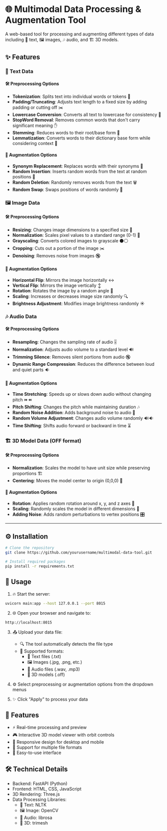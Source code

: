 # 🌐 Multimodal Data Processing & Augmentation Tool

A web-based tool for processing and augmenting different types of data including 📄 text, 🖼️ images, 🎶 audio, and 🏗️ 3D models.

## ✨ Features

### 📝 Text Data
#### 🛠️ Preprocessing Options
- **Tokenization**: Splits text into individual words or tokens 📝
- **Padding/Truncating**: Adjusts text length to a fixed size by adding padding or cutting off ✂️
- **Lowercase Conversion**: Converts all text to lowercase for consistency 🔡
- **StopWord Removal**: Removes common words that don't carry significant meaning ✋
- **Stemming**: Reduces words to their root/base form 🌱
- **Lemmatization**: Converts words to their dictionary base form while considering context 📖

#### 🔄 Augmentation Options
- **Synonym Replacement**: Replaces words with their synonyms 🔄
- **Random Insertion**: Inserts random words from the text at random positions 🔀
- **Random Deletion**: Randomly removes words from the text 🗑️
- **Random Swap**: Swaps positions of words randomly 🔄

### 🖼️ Image Data
#### 🛠️ Preprocessing Options
- **Resizing**: Changes image dimensions to a specified size 📏
- **Normalization**: Scales pixel values to a standard range (0-1) 🌈
- **Grayscaling**: Converts colored images to grayscale ⚫⚪
- **Cropping**: Cuts out a portion of the image ✂️
- **Denoising**: Removes noise from images 🔇

#### 🔄 Augmentation Options
- **Horizontal Flip**: Mirrors the image horizontally ↔️
- **Vertical Flip**: Mirrors the image vertically ↕️
- **Rotation**: Rotates the image by a random angle 🔄
- **Scaling**: Increases or decreases image size randomly 🔍
- **Brightness Adjustment**: Modifies image brightness randomly ☀️

### 🎶 Audio Data
#### 🛠️ Preprocessing Options
- **Resampling**: Changes the sampling rate of audio 🎚️
- **Normalization**: Adjusts audio volume to a standard level 🔊
- **Trimming Silence**: Removes silent portions from audio 🔇
- **Dynamic Range Compression**: Reduces the difference between loud and quiet parts 🔉

#### 🔄 Augmentation Options
- **Time Stretching**: Speeds up or slows down audio without changing pitch ⏩⏪
- **Pitch Shifting**: Changes the pitch while maintaining duration 🎶
- **Random Noise Addition**: Adds background noise to audio 🎤
- **Random Volume Adjustment**: Changes audio volume randomly 🔊🔉
- **Time Shifting**: Shifts audio forward or backward in time ⏳

### 🏗️ 3D Model Data (OFF format)
#### 🛠️ Preprocessing Options
- **Normalization**: Scales the model to have unit size while preserving proportions 🏗️
- **Centering**: Moves the model center to origin (0,0,0) 📍

#### 🔄 Augmentation Options
- **Rotation**: Applies random rotation around x, y, and z axes 🔄
- **Scaling**: Randomly scales the model in different dimensions 📏
- **Adding Noise**: Adds random perturbations to vertex positions 🎛️

---

## ⚙️ Installation

```bash
# Clone the repository
git clone https://github.com/yourusername/multimodal-data-tool.git

# Install required packages
pip install -r requirements.txt
```


## 🚀 Usage

1. 🔥 Start the server:
```bash
uvicorn main:app --host 127.0.0.1 --port 8015
```

2. 🌐 Open your browser and navigate to:
```
http://localhost:8015
```

3. 📤 Upload your data file:
   - 🔍 The tool automatically detects the file type
   - 📁 Supported formats:
     - 📝 Text files (.txt)
     - 🖼️ Images (.jpg, .png, etc.)
     - 🎵 Audio files (.wav, .mp3)
     - 🎲 3D models (.off)

4. ⚙️ Select preprocessing or augmentation options from the dropdown menus

5. ✨ Click "Apply" to process your data

## 🎯 Features

- ⚡ Real-time processing and preview
- 🎮 Interactive 3D model viewer with orbit controls
- 📱 Responsive design for desktop and mobile
- 🔄 Support for multiple file formats
- 🎨 Easy-to-use interface

## 🛠️ Technical Details

- Backend: FastAPI (Python)
- Frontend: HTML, CSS, JavaScript
- 3D Rendering: Three.js
- Data Processing Libraries:
  - 📝 Text: NLTK
  - 🖼️ Image: OpenCV
  - 🎵 Audio: librosa
  - 🎲 3D: trimesh